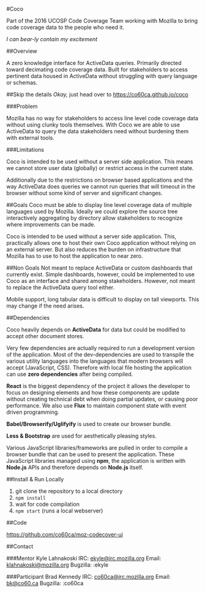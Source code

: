 #Coco


Part of the 2016 UCOSP Code Coverage Team working with Mozilla to bring code coverage data to the people who need it.

*I can bear-ly contain my excitement*

##Overview

A zero knowledge interface for ActiveData queries. Primarily directed toward decimating code coverage data. Built for stakeholders to access pertinent data housed in ActiveData without struggling with query language or schemas. 

##Skip the details
*Okay,* just head over to https://co60ca.github.io/coco

###Problem

Mozilla has no way for stakeholders to access line level code coverage data without using clunky tools themselves. With Coco we are able to use ActiveData to query the data stakeholders need without burdening them with external tools.

###Limitations

Coco is intended to be used without a server side application. This means we cannot store user data (globally) or restrict access in the current state.

Additionally due to the restrictions on browser based applications and the way ActiveData does queries we cannot run queries that will timeout in the browser without some kind of server and significant changes.

##Goals 
Coco must be able to display line level coverage data of multiple languages used by Mozilla. Ideally we could explore the source tree interactively aggregating by directory allow stakeholders to recognize where improvements can be made.

Coco is intended to be used without a server side application. This, practically allows one to host their own Coco application without relying on an external server. But also reduces the burden on infrastructure that Mozilla has to use to host the application to near zero.

##Non Goals
Not meant to replace ActiveData or custom dashboards that currently exist. Simple dashboards, however, could be implemented to use Coco as an interface and shared among stakeholders. However, not meant to replace the ActiveData query tool either. 

Mobile support, long tabular data is difficult to display on tall viewports. This may change if the need arises.

##Dependencies

Coco heavily depends on **ActiveData** for data but could be modified to accept other document stores.

Very few dependencies are actually required to run a development version of the application. Most of the dev-dependencies are used to transpile the various utility languages into the languages that modern browsers will accept (JavaScript, CSS). Therefore with local file hosting the application can use **zero dependencies** after being compiled.

**React** is the biggest dependency of the project it allows the developer to focus on designing elements and how these components are update without creating technical debt when doing partial updates, or causing poor performance. We also use **Flux** to maintain component state with event driven programming. 

**Babel/Browserify/Uglifyify** is used to create our browser bundle.

**Less & Bootstrap** are used for aesthetically pleasing styles.

Various JavaScript libraries/frameworks are pulled in order to compile a browser bundle that can be used to present the application. These JavaScript libraries managed using **npm**, the application is written with **Node.js** APIs and therefore depends on **Node.js** itself.

##Install & Run Locally

1. git clone the repository to a local directory
2. `npm install`
3. wait for code compilation
4. `npm start` (runs a local webserver)


##Code

https://github.com/co60ca/moz-codecover-ui

##Contact

###Mentor
Kyle Lahnakoski
IRC: ekyle@irc.mozilla.org
Email: klahnakoski@mozilla.org
Bugzilla: :ekyle

###Participant
Brad Kennedy
IRC: co60ca@irc.mozilla.org
Email: bk@co60.ca
Bugzilla: :co60ca
